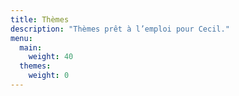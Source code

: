 ```yaml
---
title: Thèmes
description: "Thèmes prêt à l’emploi pour Cecil."
menu: 
  main:
    weight: 40
  themes:
    weight: 0
---
```

